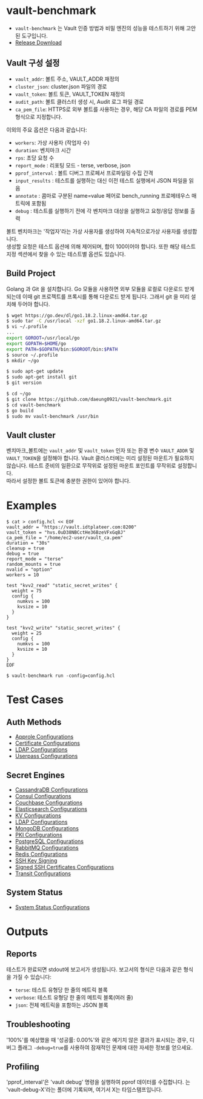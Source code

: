# vault-benchmark

- `vault-benchmark` 는 Vault 인증 방법과 비밀 엔진의 성능을 테스트하기 위해 고안된 도구입니다.
- [Release Download](https://releases.hashicorp.com/vault-benchmark)

## Vault 구성 설정

- `vault_addr`: 볼트 주소, VAULT_ADDR 재정의
- `cluster_json`: cluster.json 파일의 경로
- `vault_token`: 볼트 토큰, VAULT_TOKEN 재정의
- `audit_path`: 볼트 클러스터 생성 시, Audit 로그 파일 경로
- `ca_pem_file`: HTTPS로 외부 볼트를 사용하는 경우, 해당 CA 파일의 경로를 PEM 형식으로 지정합니다.

이외의 주요 옵션은 다음과 같습니다:

- `workers`:  가상 사용자 (작업자 수)
- `duration`:  벤치마크 시간
- `rps`: 초당 요청 수
- `report_mode` : 리포팅 모드 - terse, verbose, json
- `pprof_interval` : 볼트 디버그 프로페서 프로파일링 수집 간격
- `input_results` : 테스트를 실행하는 대신 이전 테스트 실행에서 JSON 파일을 읽음
- `annotate` :  콤마로 구분된 name=value 페어로 bench_running 프로메테우스 매트릭에 포함됨
- `debug` : 테스트를 실행하기 전에 각 벤치마크 대상을 실행하고 요청/응답 정보를 출력

볼트 벤치마크는 '작업자'라는 가상 사용자를 생성하여 지속적으로가상 사용자를 생성합니다.  
생성할 요청은 테스트 옵션에 의해 제어되며, 합이 100이어야 합니다.
또한 해당 테스트 지정 섹션에서 찾을 수 있는 테스트별 옵션도 있습니다.

## Build Project

Golang 과 Git 을 설치합니다.
Go 모듈을 사용하면 외부 모듈을 로컬로 다운로드 받게 되는데 이때 git 프로젝트를 프록시를 통해 다운로드 받게 됩니다.
그래서 git 을 미리 설치해 두어야 합니다.

```bash
$ wget https://go.dev/dl/go1.18.2.linux-amd64.tar.gz
$ sudo tar -C /usr/local -xzf go1.18.2.linux-amd64.tar.gz
$ vi ~/.profile
...
export GOROOT=/usr/local/go
export GOPATH=$HOME/go
export PATH=$GOPATH/bin:$GOROOT/bin:$PATH
$ source ~/.profile
$ mkdir ~/go

$ sudo apt-get update
$ sudo apt-get install git
$ git version

$ cd ~/go
$ git clone https://github.com/daeung0921/vault-benchmark.git
$ cd vault-benchmark
$ go build
$ sudo mv vault-benchmark /usr/bin
```


## Vault cluster

벤치마크_볼트에는 `vault_addr` 및 `vault_token` 인자 또는 환경 변수 `VAULT_ADDR` 및 `VAULT_TOKEN`을 설정해야 합니다.
Vault 클러스터에는 미리 설정된 마운트가  필요하지 않습니다. 
테스트 준비의 일환으로 무작위로 설정된 마운트 포인트를 무작위로 설정합니다.  
따라서 설정한 볼트 토큰에 충분한 권한이 있어야 합니다. 

# Examples

``` 
$ cat > config.hcl << EOF
vault_addr = "https://vault.idtplateer.com:8200"
vault_token = "hvs.0uD38NBCctHe36BzeVFxGqBJ"
ca_pem_file = "/home/ec2-user/vault_ca.pem"
duration = "30s"
cleanup = true
debug = true
report_mode = "terse"
random_mounts = true
nvalid = "option"
workers = 10

test "kvv2_read" "static_secret_writes" {
  weight = 75
  config {
    numkvs = 100
    kvsize = 10
  }
}

test "kvv2_write" "static_secret_writes" {
  weight = 25
  config {
    numkvs = 100
    kvsize = 10
  }
}
EOF

$ vault-benchmark run -config=config.hcl
```

# Test Cases

## Auth Methods

- [Approle Configurations](/docs/tests/auth-approle.md)
- [Certificate Configurations](/docs/tests/auth-certificate.md)
- [LDAP Configurations](/docs/tests/auth-ldap.md)
- [Userpass Configurations](/docs/tests/auth-userpass.md)

## Secret Engines

- [CassandraDB Configurations](/docs/tests/secret-cassandra.md)
- [Consul Configurations](/docs/tests/secret-consul.md)
- [Couchbase Configurations](/docs/tests/secret-couchbase.md)
- [Elasticsearch Configurations](/docs/tests/elasticsearch.md)
- [KV Configurations](/docs/tests/secret-kv.md)
- [LDAP Configurations](/docs/tests/secret-ldap.md)
- [MongoDB Configurations](/docs/tests/secret-mongo.md)
- [PKI Configurations](/docs/tests/secret-pki.md)
- [PostgreSQL Configurations](/docs/tests/secret-postgresql.md)
- [RabbitMQ Configurations](/docs/tests/secret-rabbit.md)
- [Redis Configurations](/docs/tests/secret-redis.md)
- [SSH Key Signing](/docs/tests/secret-ssh-sign.md)
- [Signed SSH Certificates Configurations](/docs/tests/secret-ssh-sign-ca.md)
- [Transit Configurations](/docs/tests/secret-transit.md)

## System Status

- [System Status Configurations](/docs/tests/system-status.md)

# Outputs

## Reports

테스트가 완료되면 stdout에 보고서가 생성됩니다.  보고서의 형식은 다음과 같은 형식을 가질 수 있습니다:

- `terse`: 테스트 유형당 한 줄의 메트릭 블록
- `verbose`: 테스트 유형당 한 줄의 메트릭 블록(여러 줄)
- `json`: 전체 메트릭을 포함하는 JSON 블록

## Troubleshooting

'100%'를 예상했을 때 '성공률: 0.00%'와 같은 예기치 않은 결과가 표시되는 경우,
디버그 플래그 `-debug=true`를 사용하여 잠재적인 문제에 대한 자세한 정보를 얻으세요.

## Profiling

'pprof_interval'은 'vault debug' 명령을 실행하여 pprof 데이터를 수집합니다.
는 'vault-debug-X'라는 폴더에 기록되며, 여기서 X는 타임스탬프입니다.
 
